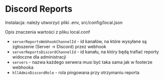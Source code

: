 # Discord Reports
Instalacja: należy utworzyć pliki .env, src/config/local.json

Opis znaczenia wartości z pliku local.conf
-  `serverReportsWebhookChannelId` - id kanałów, na które wysyłane są zgłoszenie (Server -> Discord) przez webhook
-  `serverReportsDiscordChannelId` - id kanału, na który będą trafiać reporty widoczne dla administracji
-  `servers` - nazwa każdego serwera musi być taka sama jak w footerze webhooka
-  `hllAdminDiscordRole` - rola pingowana przy otrzymaniu reporta
